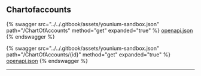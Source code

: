 ## Chartofaccounts




{% swagger src="../../.gitbook/assets/younium-sandbox.json" path="/ChartOfAccounts" method="get" expanded="true" %}
[openapi.json](./docs-sandbox/.gitbook/assets/younium-sandbox.json)
{% endswagger %}

{% swagger src="../../.gitbook/assets/younium-sandbox.json" path="/ChartOfAccounts/{id}" method="get" expanded="true" %}
[openapi.json](./docs-sandbox/.gitbook/assets/younium-sandbox.json)
{% endswagger %}


---


